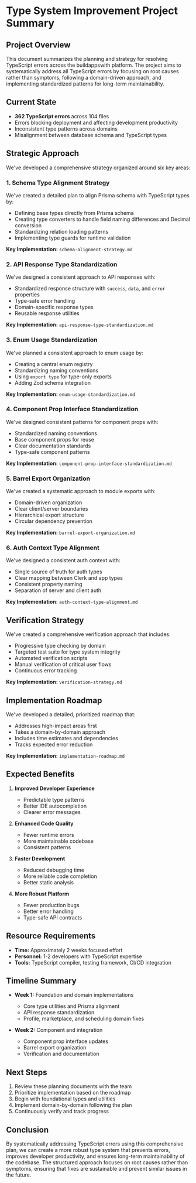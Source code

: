 # Type System Improvement Project Summary

## Project Overview

This document summarizes the planning and strategy for resolving TypeScript errors across the buildappswith platform. The project aims to systematically address all TypeScript errors by focusing on root causes rather than symptoms, following a domain-driven approach, and implementing standardized patterns for long-term maintainability.

## Current State

- **362 TypeScript errors** across 104 files
- Errors blocking deployment and affecting development productivity
- Inconsistent type patterns across domains
- Misalignment between database schema and TypeScript types

## Strategic Approach

We've developed a comprehensive strategy organized around six key areas:

### 1. Schema Type Alignment Strategy

We've created a detailed plan to align Prisma schema with TypeScript types by:
- Defining base types directly from Prisma schema
- Creating type converters to handle field naming differences and Decimal conversion
- Standardizing relation loading patterns
- Implementing type guards for runtime validation

**Key Implementation:** `schema-alignment-strategy.md`

### 2. API Response Type Standardization

We've designed a consistent approach to API responses with:
- Standardized response structure with `success`, `data`, and `error` properties
- Type-safe error handling
- Domain-specific response types
- Reusable response utilities

**Key Implementation:** `api-response-type-standardization.md`

### 3. Enum Usage Standardization

We've planned a consistent approach to enum usage by:
- Creating a central enum registry
- Standardizing naming conventions
- Using `export type` for type-only exports
- Adding Zod schema integration

**Key Implementation:** `enum-usage-standardization.md`

### 4. Component Prop Interface Standardization

We've designed consistent patterns for component props with:
- Standardized naming conventions
- Base component props for reuse
- Clear documentation standards
- Type-safe component patterns

**Key Implementation:** `component-prop-interface-standardization.md`

### 5. Barrel Export Organization

We've created a systematic approach to module exports with:
- Domain-driven organization
- Clear client/server boundaries
- Hierarchical export structure
- Circular dependency prevention

**Key Implementation:** `barrel-export-organization.md`

### 6. Auth Context Type Alignment

We've designed a consistent auth context with:
- Single source of truth for auth types
- Clear mapping between Clerk and app types
- Consistent property naming
- Separation of server and client auth

**Key Implementation:** `auth-context-type-alignment.md`

## Verification Strategy

We've created a comprehensive verification approach that includes:
- Progressive type checking by domain
- Targeted test suite for type system integrity
- Automated verification scripts
- Manual verification of critical user flows
- Continuous error tracking

**Key Implementation:** `verification-strategy.md`

## Implementation Roadmap

We've developed a detailed, prioritized roadmap that:
- Addresses high-impact areas first
- Takes a domain-by-domain approach
- Includes time estimates and dependencies
- Tracks expected error reduction

**Key Implementation:** `implementation-roadmap.md`

## Expected Benefits

1. **Improved Developer Experience**
   - Predictable type patterns
   - Better IDE autocompletion
   - Clearer error messages

2. **Enhanced Code Quality**
   - Fewer runtime errors
   - More maintainable codebase
   - Consistent patterns

3. **Faster Development**
   - Reduced debugging time
   - More reliable code completion
   - Better static analysis

4. **More Robust Platform**
   - Fewer production bugs
   - Better error handling
   - Type-safe API contracts

## Resource Requirements

- **Time:** Approximately 2 weeks focused effort
- **Personnel:** 1-2 developers with TypeScript expertise
- **Tools:** TypeScript compiler, testing framework, CI/CD integration

## Timeline Summary

- **Week 1:** Foundation and domain implementations
  - Core type utilities and Prisma alignment
  - API response standardization
  - Profile, marketplace, and scheduling domain fixes

- **Week 2:** Component and integration
  - Component prop interface updates
  - Barrel export organization
  - Verification and documentation

## Next Steps

1. Review these planning documents with the team
2. Prioritize implementation based on the roadmap
3. Begin with foundational types and utilities
4. Implement domain-by-domain following the plan
5. Continuously verify and track progress

## Conclusion

By systematically addressing TypeScript errors using this comprehensive plan, we can create a more robust type system that prevents errors, improves developer productivity, and ensures long-term maintainability of the codebase. The structured approach focuses on root causes rather than symptoms, ensuring that fixes are sustainable and prevent similar issues in the future.